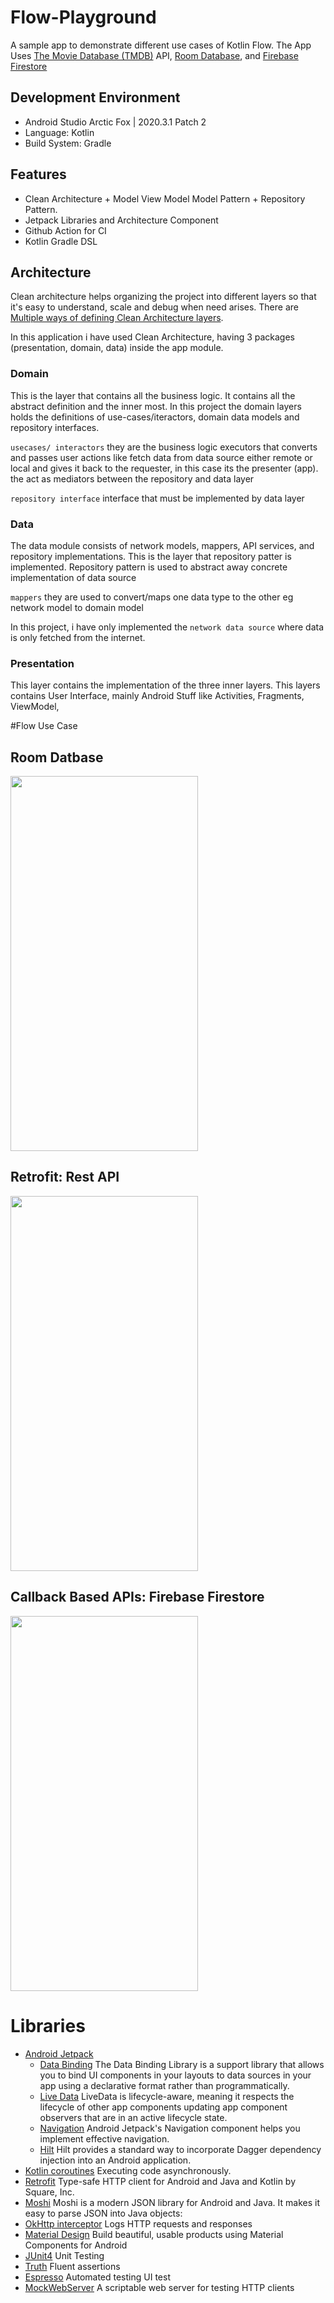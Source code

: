 # Flow-Playground
A sample app to demonstrate different use cases of Kotlin Flow. The App Uses [The Movie Database (TMDB)](https://www.themoviedb.org/) API, [Room Database](https://developer.android.com/training/data-storage/room), and [Firebase Firestore](https://firebase.google.com/docs/firestore/)

## Development Environment
* Android Studio Arctic Fox | 2020.3.1 Patch 2
* Language: Kotlin
* Build System: Gradle

## Features
* Clean Architecture + Model View Model Model Pattern + Repository Pattern.
* Jetpack Libraries and Architecture Component
* Github Action for CI
* Kotlin Gradle DSL

## Architecture
Clean architecture helps organizing the project into different layers so that it's easy to understand, scale and debug when need arises.
There are [Multiple ways of defining Clean Architecture layers](https://proandroiddev.com/multiple-ways-of-defining-clean-architecture-layers-bbb70afa5d4a).

In this application i have used Clean Architecture, having 3 packages (presentation, domain, data) inside the app module.


### Domain
This is the layer that contains all the business logic. It contains all the abstract definition and the inner most.
In this project the domain layers holds the definitions of use-cases/iteractors, domain data models and repository interfaces. 

```usecases/ interactors```  they are the business logic executors that converts and passes user actions like fetch data from data source either remote or local and gives it back to the requester, in this case its the presenter (app).
the act as mediators between the repository and data layer

```repository interface``` interface that must be implemented by data layer

### Data
The data module consists of network models, mappers, API services, and repository implementations. This is the layer that repository patter is implemented. Repository pattern is used to abstract 
away concrete implementation of data source

```mappers```  they are used to convert/maps one data type to the other eg network model to domain model

In this project, i have only implemented the ```network data source``` where data is only fetched from the internet.

### Presentation
This layer contains the implementation of the three inner layers. This layers contains  User Interface, mainly Android Stuff like Activities, Fragments, ViewModel, 

#Flow Use Case

## Room Datbase
<img src= "demo/room_flow.gif" width = "300" height = "600">

## Retrofit: Rest API
<img src= "demo/retrofit_flow.gif" width = "300" height = "600">

## Callback Based APIs: Firebase Firestore
<img src= "demo/firebase_callbackflow.gif" width = "300" height = "600">

# Libraries
* [Android Jetpack](https://developer.android.com/jetpack)
   * [Data Binding](https://developer.android.com/topic/libraries/data-binding/) The Data Binding Library is a support library that allows you to bind UI components in your layouts to data sources in your app using a declarative format rather than programmatically.
   * [Live Data](https://developer.android.com/topic/libraries/architecture/livedata) LiveData is lifecycle-aware, meaning it respects the lifecycle of other app components updating app component observers that are in an active lifecycle state.
   * [Navigation](https://developer.android.com/guide/navigation/) Android Jetpack's Navigation component helps you implement effective navigation.
   * [Hilt](https://dagger.dev/hilt/) Hilt provides a standard way to incorporate Dagger dependency injection into an Android application.
* [Kotlin coroutines](https://developer.android.com/kotlin/coroutines) Executing code asynchronously.
* [Retrofit](https://square.github.io/retrofit/) Type-safe HTTP client for Android and Java and Kotlin by Square, Inc. 
* [Moshi](https://github.com/square/moshi) Moshi is a modern JSON library for Android and Java. It makes it easy to parse JSON into Java objects:
* [OkHttp interceptor](https://github.com/square/okhttp/tree/master/okhttp-logging-interceptor) Logs HTTP requests and responses
* [Material Design](https://material.io/develop/android/) Build beautiful, usable products using Material Components for Android
* [JUnit4](https://junit.org/junit4/) Unit Testing
* [Truth](https://truth.dev/) Fluent assertions
* [Espresso](https://developer.android.com/training/testing/espresso) Automated testing UI test
* [MockWebServer](https://github.com/square/okhttp/tree/master/mockwebserver) A scriptable web server for testing HTTP clients
